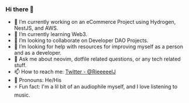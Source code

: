 ### Hi there 👋

- 🔭 I’m currently working on an eCommerce Project using Hydrogen, NestJS, and AWS.
- 🌱 I’m currently learning Web3.
- 👯 I’m looking to collaborate on Developer DAO Projects.
- 🤔 I’m looking for help with resources for improving myself as a person and as a developer.
- 💬 Ask me about neovim, dotfile related questions, or any tech related stuff.
- 📫 How to reach me: [Twitter - @RieeeeelJ](https://twitter.com/RieeeeelJ)
- 👨 Pronouns: He/His
- ⚡ Fun fact: I'm a lil bit of an audiophile myself, and I love listening to music.

